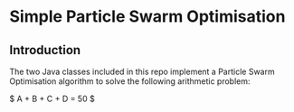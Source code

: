 # Simple Particle Swarm Optimisation

## Introduction
The two Java classes included in this repo implement a Particle Swarm Optimisation algorithm to solve the following arithmetic problem:

$ A + B + C + D = 50 $
